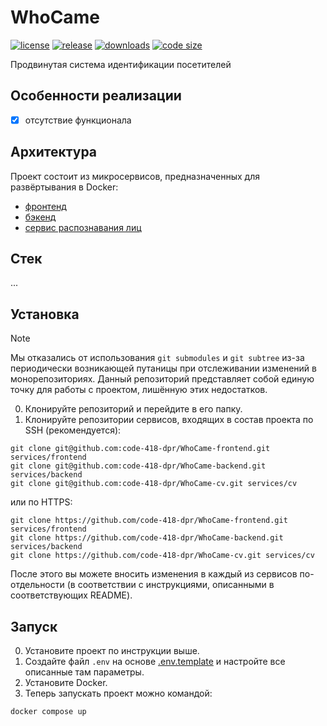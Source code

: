 # WhoCame

[![license](https://img.shields.io/github/license/code-418-dpr/WhoCame)](https://opensource.org/licenses/MIT)
[![release](https://img.shields.io/github/v/release/code-418-dpr/WhoCame?include_prereleases)](https://github.com/code-418-dpr/WhoCame/releases)
[![downloads](https://img.shields.io/github/downloads/code-418-dpr/WhoCame/total)](https://github.com/code-418-dpr/WhoCame/releases)
[![code size](https://img.shields.io/github/languages/code-size/code-418-dpr/WhoCame.svg)](https://github.com/code-418-dpr/WhoCame)

Продвинутая система идентификации посетителей

## Особенности реализации

- [x] отсутствие функционала

## Архитектура

Проект состоит из микросервисов, предназначенных для развёртывания в Docker:

- [фронтенд](https://github.com/code-418-dpr/WhoCame-frontend)  
- [бэкенд](https://github.com/code-418-dpr/WhoCame-backend)
- [сервис распознавания лиц](https://github.com/code-418-dpr/WhoCame-cv)

## Стек

...

## Установка

> [!NOTE]
> Мы отказались от использования `git submodules` и `git subtree` из-за периодически возникающей путаницы при
> отслеживании изменений в монорепозиториях. Данный репозиторий представляет собой единую точку для работы с проектом,
> лишённую этих недостатков.

0. Клонируйте репозиторий и перейдите в его папку.
1. Клонируйте репозитории сервисов, входящих в состав проекта по SSH (рекомендуется):

```shell
git clone git@github.com:code-418-dpr/WhoCame-frontend.git services/frontend
git clone git@github.com:code-418-dpr/WhoCame-backend.git services/backend
git clone git@github.com:code-418-dpr/WhoCame-cv.git services/cv
```

или по HTTPS:

```shell
git clone https://github.com/code-418-dpr/WhoCame-frontend.git services/frontend
git clone https://github.com/code-418-dpr/WhoCame-backend.git services/backend
git clone https://github.com/code-418-dpr/WhoCame-cv.git services/cv
```

После этого вы можете вносить изменения в каждый из сервисов по-отдельности (в соответствии с инструкциями, описанными в
соответствующих README).

## Запуск

0. Установите проект по инструкции выше.
1. Создайте файл `.env` на основе [.env.template](.env.template) и настройте все описанные там параметры.
2. Установите Docker.
3. Теперь запускать проект можно командой:

```shell
docker compose up
```
